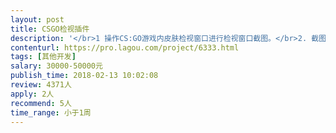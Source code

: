 ```yaml
---                
layout: post       
title: CSGO检视插件           
description: '</br>1 操作CS:GO游戏内皮肤检视窗口进行检视窗口截图。</br>2. 截图包含皮肤的正面截图和背面截图。</br>3. 截图包含可自定义的背景图片。</br>4. 插件具有传入参数自动截图，并截图成功后生成图片存储在制定目录下。</br>5. 插件注入，手动注入。</br>6.交付源码</br>'     
contenturl: https://pro.lagou.com/project/6333.html      
tags: [其他开发]            
salary: 30000-50000元          
publish_time: 2018-02-13 10:02:08         
review: 4371人                   
apply: 2人                   
recommend: 5人                   
time_range: 小于1周              
---                 
```

